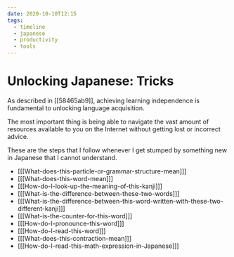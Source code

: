 ```yaml
---
date: 2020-10-10T12:15
tags:
  - timeline
  - japanese
  - productivity
  - tools
---
```


# Unlocking Japanese: Tricks

As described in [[58465ab9]], achieving learning independence is fundamental to
unlocking language acquisition.

The most important thing is being able to navigate the vast amount of resources
available to you on the Internet without getting lost or incorrect advice.

These are the steps that I follow whenever I get stumped by something new in
Japanese that I cannot understand.

 - [[[What-does-this-particle-or-grammar-structure-mean]]]
 - [[[What-does-this-word-mean]]]
 - [[[How-do-I-look-up-the-meaning-of-this-kanji]]]
 - [[[What-is-the-difference-between-these-two-words]]]
 - [[[What-is-the-difference-between-this-word-written-with-these-two-different-kanji]]]
 - [[[What-is-the-counter-for-this-word]]]
 - [[[How-do-I-pronounce-this-word]]]
 - [[[How-do-I-read-this-word]]]
 - [[[What-does-this-contraction-mean]]]
 - [[[How-do-I-read-this-math-expression-in-Japanese]]]
